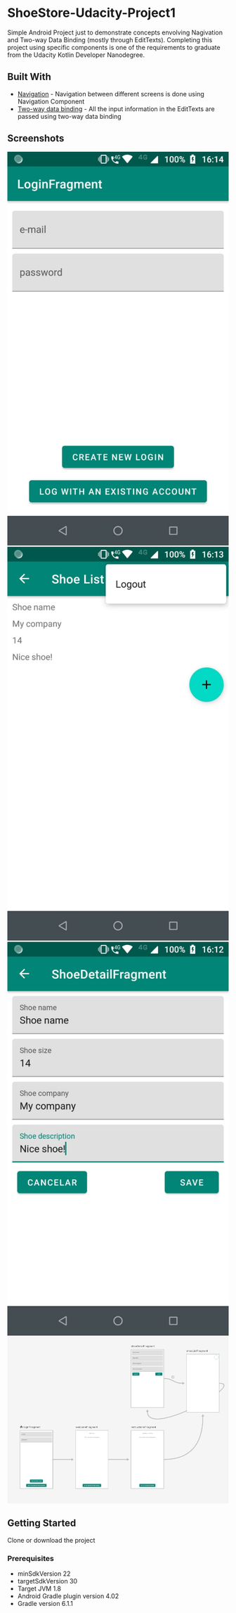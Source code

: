 # ShoeStore-Udacity-Project1
 Simple Android Project just to demonstrate concepts envolving Nagivation and Two-way Data Binding (mostly through EditTexts).
 Completing this project using specific components is one of the requirements to graduate from the Udacity Kotlin Developer Nanodegree.
 
 ## Built With
* [Navigation](https://developer.android.com/guide/navigation) - Navigation between different screens is done using Navigation Component
* [Two-way data binding](https://developer.android.com/topic/libraries/data-binding/two-way) - All the input information in the EditTexts are passed using two-way data binding

## Screenshots
![image](https://raw.githubusercontent.com/AllexandreSantos/Navigation-DataBinding-ShoeStore/main/images/screen%201.jpeg)
![image](https://raw.githubusercontent.com/AllexandreSantos/Navigation-DataBinding-ShoeStore/main/images/screen%203.jpeg)
![image](https://raw.githubusercontent.com/AllexandreSantos/Navigation-DataBinding-ShoeStore/main/images/screen%202.jpeg)
![image](https://raw.githubusercontent.com/AllexandreSantos/Navigation-DataBinding-ShoeStore/main/images/navigation.png)

## Getting Started
Clone or download the project

### Prerequisites
* minSdkVersion 22
* targetSdkVersion 30
* Target JVM 1.8
* Android Gradle plugin version 4.02
* Gradle version 6.1.1
